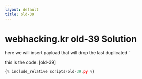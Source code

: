 ```yaml
---
layout: default
title: old-39
---
```


# webhacking.kr old-39 Solution

here we will insert payload that will drop the last duplicated '

this is the code: [old-39]
```scripts/old-39.py
{% include_relative scripts/old-39.py %}
```

